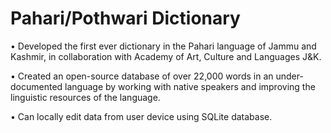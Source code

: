 # Pahari/Pothwari Dictionary
• Developed the first ever dictionary in the Pahari language of Jammu and Kashmir, in collaboration with Academy of Art, Culture and Languages J&K.

• Created an open-source database of over 22,000 words in an under-documented language by working with native speakers and improving the linguistic resources of the language.

• Can locally edit data from user device using SQLite database.
